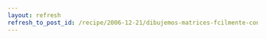 ```yaml
---
layout: refresh
refresh_to_post_id: /recipe/2006-12-21/dibujemos-matrices-fcilmente-con-latex
---
```

